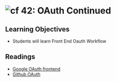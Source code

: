 ![cf](http://i.imgur.com/7v5ASc8.png) 42: OAuth Continued
===

## Learning Objectives
* Students will learn Front End Oauth Workflow

## Readings
* [Google OAuth frontend](https://developers.google.com/identity/protocols/OAuth2UserAgent)
* [Github OAuth](https://developer.github.com/apps/building-oauth-apps/authorizing-oauth-apps/)
